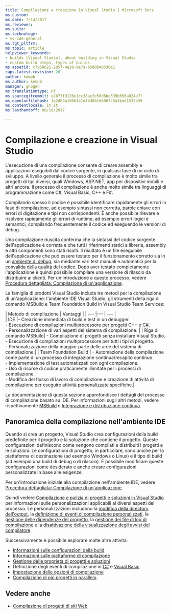 ```yaml
---
title: Compilazione e creazione in Visual Studio | Microsoft Docs
ms.custom: 
ms.date: 7/14/2017
ms.reviewer: 
ms.suite: 
ms.technology:
- vs-ide-general
ms.tgt_pltfrm: 
ms.topic: article
helpviewer_keywords:
- builds [Visual Studio], about building in Visual Studio
- custom build steps, types of builds
ms.assetid: c7958821-285f-4e28-9e7a-b5d8b40336a1
caps.latest.revision: 28
author: kempb
ms.author: kempb
manager: ghogen
ms.translationtype: HT
ms.sourcegitcommit: e2b7ff9126e1cc38ac2e58d6be339b656a024e7f
ms.openlocfilehash: 1a2db8a10664e1d4b38b1d6867c5a3bad1532b39
ms.contentlocale: it-it
ms.lasthandoff: 08/10/2017

---
```


# <a name="compiling-and-building-in-visual-studio"></a>Compilazione e creazione in Visual Studio

L'esecuzione di una compilazione consente di creare assembly e applicazioni eseguibili dal codice sorgente, in qualsiasi fase di un ciclo di sviluppo. A livello generale il processo di compilazione è molto simile tra progetti di tipi diversi, quali Windows, ASP.NET, app per dispositivi mobili e altri ancora. Il processo di compilazione è anche molto simile tra linguaggi di programmazione come C#, Visual Basic, C++ e F#. 

Compilando spesso il codice è possibile identificare rapidamente gli errori in fase di compilazione, ad esempio sintassi non corretta, parole chiave con errori di digitazione e tipi non corrispondenti. È anche possibile rilevare e risolvere rapidamente gli errori di runtime, ad esempio errori logici e semantici, compilando frequentemente il codice ed eseguendo le versioni di debug.  

Una compilazione riuscita conferma che la sintassi del codice sorgente dell'applicazione è corretta e che tutti i riferimenti statici a librerie, assembly e altri componenti sono stati risolti. Il risultato è un file eseguibile dell'applicazione che può essere testato per il funzionamento corretto sia in un [ambiente di debug](../debugger/index.md), sia mediante vari test manuali e automatici per la [convalida della qualità del codice](../test/improve-code-quality.md). Dopo aver testato completamente l'applicazione è quindi possibile compilare una versione di rilascio da distribuire ai clienti. Per un'introduzione a questo processo, vedere [Procedura dettagliata: Compilazione di un'applicazione](../ide/walkthrough-building-an-application.md).  

La famiglia di prodotti Visual Studio include tre metodi per la compilazione di un'applicazione: l'ambiente IDE Visual Studio, gli strumenti della riga di comando MSBuild e Team Foundation Build in Visual Studio Team Services:
 
| Metodo di compilazione | Vantaggi | 
| --- |--- | --- |  
| IDE |- Creazione immediata di build e test in un debugger.<br />- Esecuzione di compilazioni multiprocessore per progetti C++ e C#.<br />- Personalizzazione di vari aspetti del sistema di compilazione. |
| Riga di comando MSBuild| - Compilazione di progetti senza installare Visual Studio.<br />- Esecuzione di compilazioni multiprocessore per tutti i tipi di progetto.<br />- Personalizzazione della maggior parte delle aree del sistema di compilazione.|
| Team Foundation Build | - Automazione della compilazione come parte di un processo di integrazione continua/recapito continuo.<br />- Implementazione di test automatizzati con ogni compilazione.<br />- Uso di risorse di codice praticamente illimitate per i processi di compilazione.<br />- Modifica del flusso di lavoro di compilazione e creazione di attività di compilazione per eseguire attività personalizzate specifiche.|  

La documentazione di questa sezione approfondisce i dettagli del processo di compilazione basato su IDE. Per informazioni sugli altri metodi, vedere rispettivamente [MSBuild](../msbuild/msbuild.md) e [Integrazione e distribuzione continua](https://www.visualstudio.com/docs/build/overview).

## <a name="overview-of-building-from-the-ide"></a>Panoramica della compilazione nell'ambiente IDE  

Quando si crea un progetto, Visual Studio crea configurazioni della build predefinite per il progetto e la soluzione che contiene il progetto.  Queste configurazioni definiscono come vengono compilati e distribuiti i progetti e le soluzioni. Le configurazioni di progetto, in particolare, sono uniche per la piattaforma di destinazione (ad esempio Windows o Linux) e il tipo di build (ad esempio una build di debug o di rilascio). È possibile modificare queste configurazioni come desiderato e anche creare configurazioni personalizzate in base alle esigenze.

Per un'introduzione iniziale alla compilazione nell'ambiente IDE, vedere [Procedura dettagliata: Compilazione di un'applicazione](walkthrough-building-an-application.md).  

Quindi vedere [Compilazione e pulizia di progetti e soluzioni in Visual Studio](building-and-cleaning-projects-and-solutions-in-visual-studio.md) per informazioni sulle personalizzazioni applicabili ai diversi aspetti del processo. Le personalizzazioni includono la [modifica della directory dell'output](how-to-change-the-build-output-directory.md), la [definizione di eventi di compilazione personalizzati](specifying-custom-build-events-in-visual-studio.md), la [gestione delle dipendenze del progetto](how-to-create-and-remove-project-dependencies.md), la [gestione dei file di log di compilazione](how-to-view-save-and-configure-build-log-files.md) e la [disattivazione della visualizzazione degli avvisi del compilatore](how-to-suppress-compiler-warnings.md).

Successivamente è possibile esplorare molte altre attività:
- [Informazioni sulle configurazioni della build](understanding-build-configurations.md)
- [Informazioni sulle piattaforme di compilazione](understanding-build-platforms.md)
- [Gestione delle proprietà di progetti e soluzioni](managing-project-and-solution-properties.md)  
- Definizione degli eventi di compilazione in [C#](how-to-specify-build-events-csharp.md) e [Visual Basic](how-to-specify-build-events-visual-basic.md) 
- [Impostazione delle opzioni di compilazione](reference/options-dialog-box-projects-and-solutions-build-and-run.md)
- [Compilazione di più progetti in parallelo](../msbuild/building-multiple-projects-in-parallel-with-msbuild.md).  
  
## <a name="see-also"></a>Vedere anche  

- [Compilazione di progetti di siti Web](http://msdn.microsoft.com/Library/a9cbb88c-8fff-4c67-848b-98fbfd823193)   

